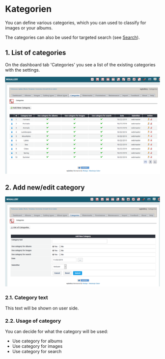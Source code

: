 # Kategorien

You can define various categories, which you can used to classify for images or your albums.

The categories can also be used for targeted search \(see [Search](../the-user-side/search.md)\).

## 1. List of categories

On the dashboard tab 'Categories' you see a list of the existing categories with the settings.

![List of categories](../../.gitbook/assets/categories1.png)

## 2. Add new/edit category

![Add new or edit category](../../.gitbook/assets/categories2.png)

### 2.1. Category text

This text will be shown on user side.

### 2.2. Usage of category

You can decide for what the category will be used:

* Use category for albums
* Use category for images
* Use category for search

